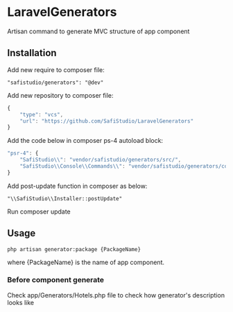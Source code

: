 # LaravelGenerators
Artisan command to generate MVC structure of app component

## Installation
Add new require to composer file:

`
"safistudio/generators": "@dev"
`

Add new repository to composer file:

```javascript
{
    "type": "vcs",
    "url": "https://github.com/SafiStudio/LaravelGenerators"
}
```

Add the code below in composer ps-4 autoload block:

```javascript
"psr-4": {
    "SafiStudio\\": "vendor/safistudio/generators/src/",
    "SafiStudio\\Console\\Commands\\": "vendor/safistudio/generators/commands/"
}
```

Add post-update function in composer as below:

`
"\\SafiStudio\\Installer::postUpdate"
`

Run composer update

## Usage

`
php artisan generator:package {PackageName}
`

where {PackageName} is the name of app component.

### Before component generate

Check app/Generators/Hotels.php file to check how generator's description looks like